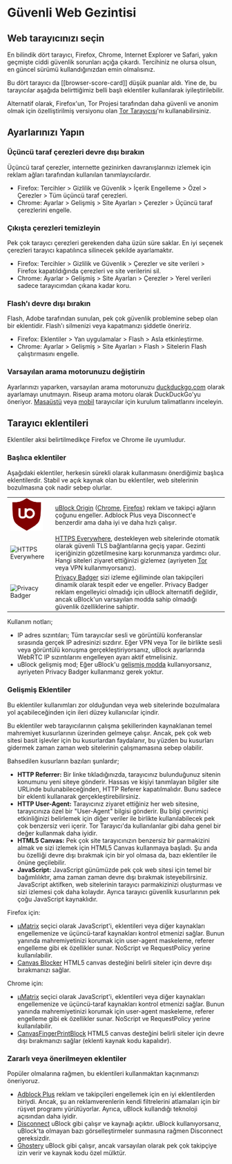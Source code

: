 # Güvenli Web Gezintisi

## Web tarayıcınızı seçin

En bilindik dört tarayıcı, Firefox, Chrome, Internet Explorer ve Safari, yakın geçmişte ciddi güvenlik sorunları açığa çıkardı. Tercihiniz ne olursa olsun, en güncel sürümü kullandığınızdan emin olmalısınız.

Bu dört tarayıcı da [[browser-score-card]] düşük puanlar aldı. Yine de, bu tarayıcılar aşağıda belirttiğimiz belli başlı eklentiler kullanılarak iyileştirilebilir.

Alternatif olarak, Firefox'un, Tor Projesi tarafından daha güvenli ve anonim olmak için özelliştirilmiş versiyonu olan [Tor Tarayıcısı](https://www.torproject.org/download/download-easy.html.en)'nı kullanabilirsiniz.

## Ayarlarınızı Yapın

### Üçüncü taraf çerezleri devre dışı bırakın

Üçüncü taraf çerezler, internette gezinirken davranışlarınızı izlemek için reklam ağları tarafından kullanılan tanımlayıcılardır.

* Firefox: Tercihler > Gizlilik ve Güvenlik > İçerik Engelleme > Özel > Çerezler > Tüm üçüncü taraf çerezleri.
* Chrome: Ayarlar > Gelişmiş > Site Ayarları > Çerezler > Üçüncü taraf çerezlerini engelle.

### Çıkışta çerezleri temizleyin

Pek çok tarayıcı çerezleri gerekenden daha üzün süre saklar. En iyi seçenek çerezleri tarayıcı kapatılınca silinecek şekilde ayarlamaktır.

* Firefox: Tercihler > Gizlilik ve Güvenlik > Çerezler ve site verileri > Firefox kapatıldığında çerezleri ve site verilerini sil.
* Chrome: Ayarlar > Gelişmiş > Site Ayarları > Çerezler > Yerel verileri sadece tarayıcımdan çıkana kadar koru.

### Flash'ı devre dışı bırakın

Flash, Adobe tarafından sunulan, pek çok güvenlik problemine sebep olan bir eklentidir. Flash'ı silmenizi veya kapatmanızı şiddetle öneririz.

* Firefox: Eklentiler > Yan uygulamalar > Flash > Asla etkinleştirme.
* Chrome: Ayarlar > Gelişmiş > Site Ayarları > Flash > Sitelerin Flash çalıştırmasını engelle.

### Varsayılan arama motorunuzu değiştirin

Ayarlarınızı yaparken, varsayılan arama motorunuzu [duckduckgo.com](https://duckduckgo.com) olarak ayarlamayı unutmayın. Riseup arama motoru olarak DuckDuckGo'yu öneriyor. [Masaüstü](https://duck.co/help/desktop/adding-duckduckgo-to-your-browser) veya [mobil](https://duck.co/help/mobile) tarayıcılar için kurulum talimatlarını inceleyin.

## Tarayıcı eklentileri

Eklentiler aksi belirtilmedikçe Firefox ve Chrome ile uyumludur.

### Başlıca eklentiler

Aşağıdaki eklentiler, herkesin sürekli olarak kullanmasını önerdiğimiz başlıca eklentilerdir. Stabil ve açık kaynak olan bu eklentiler, web sitelerinin bozulmasına çok nadir sebep olurlar.



|||
|---|---|
|![uBlock Origin](https://raw.githubusercontent.com/gorhill/uBlock/master/doc/img/icon38%402x.png)|[uBlock Origin](https://github.com/gorhill/uBlock) ([Chrome](https://chrome.google.com/webstore/detail/ublock-origin/cjpalhdlnbpafiamejdnhcphjbkeiagm), [Firefox](https://addons.mozilla.org/en-US/firefox/addon/ublock-origin/)) reklam ve takipçi ağların çoğunu engeller. Adblock Plus veya Disconnect'e benzerdir ama daha iyi ve daha hızlı çalışır.|
|![HTTPS Everywhere](https://upload.wikimedia.org/wikipedia/commons/thumb/e/ea/HTTPS_Everywhere_icon.svg/60px-HTTPS_Everywhere_icon.svg.png)|[HTTPS Everywhere](https://www.eff.org/https-everywhere), destekleyen web sitelerinde otomatik olarak güvenli TLS bağlantılarına geçiş yapar. Gezinti içeriğinizin gözetilmesine karşı korunmanıza yardımcı olur. Hangi siteleri ziyaret ettiğinizi gizlemez (ayriyeten [Tor](tor.md) veya VPN kullanmıyorsanız).|
|![Privacy Badger](https://upload.wikimedia.org/wikipedia/commons/thumb/1/13/PrivacyBadgerLogo.svg/125px-PrivacyBadgerLogo.svg.png)|[Privacy Badger](https://www.eff.org/privacybadger) sizi izleme eğiliminde olan takipçileri dinamik olarak tespit eder ve engeller. Privacy Badger reklam engelleyici olmadığı için uBlock alternatifi değildir, ancak uBlock'un varsayılan modda sahip olmadığı güvenlik özelliklerine sahiptir.|

Kullanım notları;

- IP adres sızıntıları; Tüm tarayıcılar sesli ve görüntülü konferanslar sırasında gerçek IP adresinizi sızdırır. Eğer VPN veya Tor ile birlikte sesli veya görüntülü konuşma gerçekleştiriyorsanız, uBlock ayarlarında WebRTC IP sızıntılarını engelleyen ayarı aktif etmelisiniz.
- uBlock gelişmiş mod; Eğer uBlock'u [gelişmiş modda](https://github.com/gorhill/uBlock/wiki/Advanced-user-features) kullanıyorsanız, ayriyeten Privacy Badger kullanmanız gerek yoktur.

### Gelişmiş Eklentiler

Bu eklentiler kullanımları zor olduğundan veya web sitelerinde bozulmalara yol açabileceğinden için ileri düzey kullanıcılar içindir.

Bu eklentiler web tarayıcılarının çalışma şekillerinden kaynaklanan temel mahremiyet kusurlarının üzerinden gelmeye çalışır. Ancak, pek çok web sitesi basit işlevler için bu kusurlardan faydalanır, bu yüzden bu kusurları gidermek zaman zaman web sitelerinin çalışmamasına sebep olabilir.

Bahsedilen kusurların bazıları şunlardır;

* __HTTP Referrer:__ Bir linke tıkladığınızda, tarayıcınız bulunduğunuz sitenin konumunu yeni siteye gönderir. Hassas ve kişiyi tanımlayan bilgiler site URLinde bulunabileceğinden, HTTP Referer kapatılmalıdır. Bunu sadece bir eklenti kullanarak gerçekleştirebilirsiniz.
* __HTTP User-Agent:__ Tarayıcınız ziyaret ettiğiniz her web sitesine, tarayıcınıza özel bir "User-Agent" bilgisi gönderir. Bu bilgi çevrimiçi etkinliğinizi belirlemek için diğer veriler ile birlikte kullanılabilecek pek çok benzersiz veri içerir. Tor Tarayıcı'da kullanılanlar gibi daha genel bir değer kullanmak daha iyidir.
* __HTML5 Canvas:__ Pek çok site tarayıcınızın benzersiz bir parmakizini almak ve sizi izlemek için HTML5 Canvas kullanmaya başladı. Şu anda bu özelliği devre dışı bırakmak için bir yol olmasa da, bazı eklentiler ile önüne geçilebilir.
* __JavaScript:__ JavaScript günümüzde pek çok web sitesi için temel bir bağımlılıktır, ama zaman zaman devre dışı bırakmak isteyebilirsiniz. JavaScript aktifken, web sitelerinin tarayıcı parmakizinizi oluşturması ve sizi izlemesi çok daha kolaydır. Ayrıca tarayıcı güvenlik kusurlarının pek çoğu JavaScript kaynaklıdır.

Firefox için:

* [µMatrix](https://addons.mozilla.org/en-US/firefox/addon/umatrix/) seçici olarak JavaScript'i, eklentileri veya diğer kaynakları engellemenize ve üçüncü-taraf kaynakları kontrol etmenizi sağlar. Bunun yanında mahremiyetinizi korumak için user-agent maskeleme, referer engelleme gibi ek özellikler sunar. NoScript ve RequestPolicy yerine kullanılabilir.
* [Canvas Blocker](https://addons.mozilla.org/en-US/firefox/addon/canvasblocker/) HTML5 canvas desteğini belirli siteler için devre dışı bırakmanızı sağlar.

Chrome için:

* [µMatrix](https://chrome.google.com/webstore/detail/%C2%B5matrix/ogfcmafjalglgifnmanfmnieipoejdcf) seçici olarak JavaScript'i, eklentileri veya diğer kaynakları engellemenize ve üçüncü-taraf kaynakları kontrol etmenizi sağlar. Bunun yanında mahremiyetinizi korumak için user-agent maskeleme, referer engelleme gibi ek özellikler sunar. NoScript ve RequestPolicy yerine kullanılabilir.
* [CanvasFingerPrintBlock](https://chrome.google.com/webstore/detail/canvasfingerprintblock/ipmjngkmngdcdpmgmiebdmfbkcecdndc) HTML5 canvas desteğini belirli siteler için devre dışı bırakmanızı sağlar (eklenti kaynak kodu kapalıdır).

### Zararlı veya önerilmeyen eklentiler

Popüler olmalarına rağmen, bu eklentileri kullanmaktan kaçınmanızı öneriyoruz.

* [Adblock Plus](https://adblockplus.org/) reklam ve takipçileri engellemek için en iyi eklentilerden biriydi. Ancak, şu an reklamverenlerin kendi filtrelerini atlamaları için bir rüşvet programı yürütüyorlar. Ayrıca, uBlock kullandığı teknoloji açısından daha iyidir.
* [Disconnect](https://disconnect.me/disconnect) uBlock gibi çalışır ve kaynağı açıktır. uBlock kullanıyorsanız, uBlock'ta olmayan bazı görselleştirmeler sunmasına rağmen Disconnect gereksizdir.
* [Ghostery](https://www.ghostery.com) uBlock gibi çalışır, ancak varsayılan olarak pek çok takipçiye izin verir ve kaynak kodu özel mülktür.
